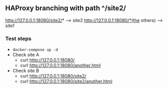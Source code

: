 ## HAProxy branching with path ^/site2/

http://127.0.0.1:18080/site2/* --> site2
http://127.0.0.1:18080/*(the others) --> site1

### Test steps

* `docker-compose up -d`
* Check site A
    * curl http://127.0.0.1:18080/
    * curl http://127.0.0.1:18080/another.html
* Check site B
    * curl http://127.0.0.1:18080/site2/
    * curl http://127.0.0.1:18080/site2/another.html
